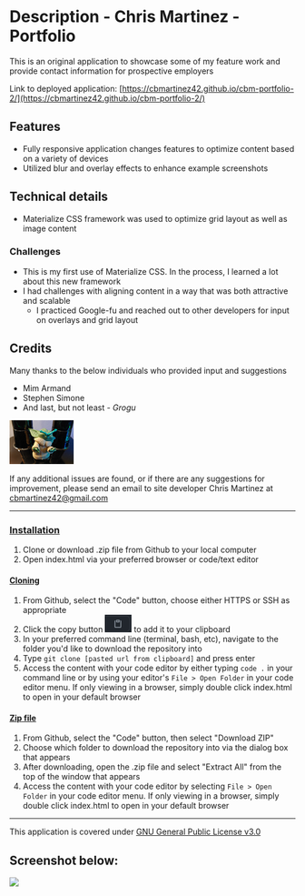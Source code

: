 # Description - Chris Martinez - Portfolio

This is an original application to showcase some of my feature work and provide contact information for prospective employers

Link to deployed application: [https://cbmartinez42.github.io/cbm-portfolio-2/](https://cbmartinez42.github.io/cbm-portfolio-2/)

## Features
* Fully responsive application changes features to optimize content based on a variety of devices
* Utilized blur and overlay effects to enhance example screenshots

## Technical details
* Materialize CSS framework was used to optimize grid layout as well as image content

### Challenges
* This is my first use of Materialize CSS. In the process, I learned a lot about this new framework
* I had challenges with aligning content in a way that was both attractive and scalable 
    * I practiced Google-fu and reached out to other developers for input on overlays and grid layout

## Credits
Many thanks to the below individuals who provided input and suggestions
* Mim Armand
* Stephen Simone
* And last, but not least - *Grogu*
        
<img src="./assets/images/grogu.png">


If any additional issues are found, or if there are any suggestions for improvement, please send an email to site developer Chris Martinez at cbmartinez42@gmail.com

---

### <ins>Installation</ins>
1.  Clone or download .zip file from Github to your local computer
2.  Open index.html via your preferred browser or code/text editor

#### <ins>Cloning</ins>
1. From Github, select the "Code" button, choose either HTTPS or SSH as appropriate
2. Click the copy button <img src="./assets/images/copy-button.PNG"> to add it to your clipboard
3. In your preferred command line (terminal, bash, etc), navigate to the folder you'd like to download the repository into
4. Type `git clone [pasted url from clipboard]` and press enter
5. Access the content with your code editor by either typing `code .` in your command line or by using your editor's `File > Open Folder` in your code editor menu. If only viewing in a browser, simply double click index.html to open in your default browser


#### <ins>Zip file</ins>
1. From Github, select the "Code" button, then select "Download ZIP"
2. Choose which folder to download the repository into via the dialog box that appears
3. After downloading, open the .zip file and select "Extract All" from the top of the window that appears
4. Access the content with your code editor by selecting `File > Open Folder` in your code editor menu. If only viewing in a browser, simply double click index.html to open in your default browser


---

This application is covered under [GNU General Public License v3.0](./LICENSE)

## Screenshot below:

<img src="./assets/images/portfolio.gif">

